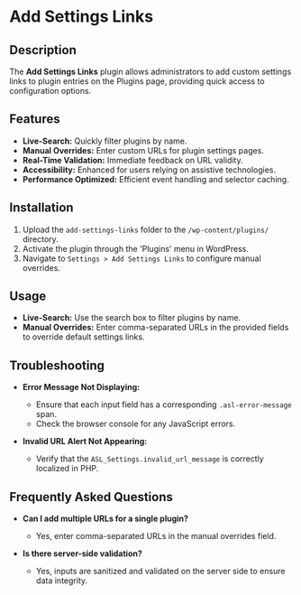 # Add Settings Links

## Description

The **Add Settings Links** plugin allows administrators to add custom settings links to plugin entries on the Plugins page, providing quick access to configuration options.

## Features

- **Live-Search:** Quickly filter plugins by name.
- **Manual Overrides:** Enter custom URLs for plugin settings pages.
- **Real-Time Validation:** Immediate feedback on URL validity.
- **Accessibility:** Enhanced for users relying on assistive technologies.
- **Performance Optimized:** Efficient event handling and selector caching.

## Installation

1. Upload the `add-settings-links` folder to the `/wp-content/plugins/` directory.
2. Activate the plugin through the 'Plugins' menu in WordPress.
3. Navigate to `Settings > Add Settings Links` to configure manual overrides.

## Usage

- **Live-Search:** Use the search box to filter plugins by name.
- **Manual Overrides:** Enter comma-separated URLs in the provided fields to override default settings links.

## Troubleshooting

- **Error Message Not Displaying:**
  - Ensure that each input field has a corresponding `.asl-error-message` span.
  - Check the browser console for any JavaScript errors.

- **Invalid URL Alert Not Appearing:**
  - Verify that the `ASL_Settings.invalid_url_message` is correctly localized in PHP.

## Frequently Asked Questions

- **Can I add multiple URLs for a single plugin?**
  - Yes, enter comma-separated URLs in the manual overrides field.

- **Is there server-side validation?**
  - Yes, inputs are sanitized and validated on the server side to ensure data integrity.

